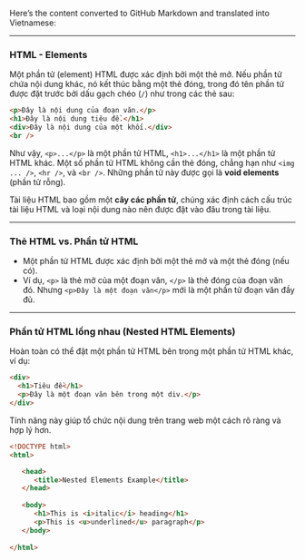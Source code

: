 Here’s the content converted to GitHub Markdown and translated into Vietnamese:  

---

### HTML - Elements  

Một phần tử (element) HTML được xác định bởi một thẻ mở. Nếu phần tử chứa nội dung khác, nó kết thúc bằng một thẻ đóng, trong đó tên phần tử được đặt trước bởi dấu gạch chéo (`/`) như trong các thẻ sau:  

```html
<p>Đây là nội dung của đoạn văn.</p>
<h1>Đây là nội dung tiêu đề.</h1>
<div>Đây là nội dung của một khối.</div>
<br />
```

Như vậy, `<p>...</p>` là một phần tử HTML, `<h1>...</h1>` là một phần tử HTML khác. Một số phần tử HTML không cần thẻ đóng, chẳng hạn như `<img ... />`, `<hr />`, và `<br />`. Những phần tử này được gọi là **void elements** (phần tử rỗng).  

Tài liệu HTML bao gồm một **cây các phần tử**, chúng xác định cách cấu trúc tài liệu HTML và loại nội dung nào nên được đặt vào đâu trong tài liệu.  

---

### Thẻ HTML vs. Phần tử HTML  

- Một phần tử HTML được xác định bởi một thẻ mở và một thẻ đóng (nếu có).  
- Ví dụ, `<p>` là thẻ mở của một đoạn văn, `</p>` là thẻ đóng của đoạn văn đó. Nhưng `<p>Đây là một đoạn văn</p>` mới là một phần tử đoạn văn đầy đủ.  

---

### Phần tử HTML lồng nhau (Nested HTML Elements)  

Hoàn toàn có thể đặt một phần tử HTML bên trong một phần tử HTML khác, ví dụ:  

```html
<div>
  <h1>Tiêu đề</h1>
  <p>Đây là một đoạn văn bên trong một div.</p>
</div>
```

Tính năng này giúp tổ chức nội dung trên trang web một cách rõ ràng và hợp lý hơn.

```html
<!DOCTYPE html>
<html>

   <head>
      <title>Nested Elements Example</title>
   </head>
	
   <body>
      <h1>This is <i>italic</i> heading</h1>
      <p>This is <u>underlined</u> paragraph</p>
   </body>
	
</html>
```
